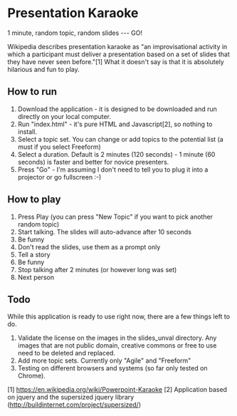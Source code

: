 # Presentation Karaoke
1 minute, random topic, random slides --- GO!

Wikipedia describes presentation karaoke as "an improvisational activity in which a participant must deliver a presentation based on a set of slides that they have never seen before."[1] What it doesn't say is that it is absolutely hilarious and fun to play.

## How to run
1. Download the application - it is designed to be downloaded and run directly on your local computer. 
2. Run "index.html" - it's pure HTML and Javascript[2], so nothing to install. 
3. Select a topic set. You can change or add topics to the potential list (a must if you select Freeform)
4. Select a duration. Default is 2 minutes (120 seconds) - 1 minute (60 seconds) is faster and better for novice presenters. 
5. Press "Go" - I'm assuming I don't need to tell you to plug it into a projector or go fullscreen :-)

## How to play
1. Press Play (you can press "New Topic" if you want to pick another random topic)
2. Start talking. The slides will auto-advance after 10 seconds
3. Be funny
4. Don't read the slides, use them as a prompt only
5. Tell a story
6. Be funny
7. Stop talking after 2 minutes (or however long was set)
8. Next person

## Todo
While this application is ready to use right now, there are a few things left to do. 
1. Validate the license on the images in the slides_unval directory. Any images that are not public domain, creative commons or free to use need to be deleted and replaced. 
2. Add more topic sets. Currently only "Agile" and "Freeform"
3. Testing on different browsers and systems (so far only tested on Chrome). 

[1] https://en.wikipedia.org/wiki/Powerpoint-Karaoke
[2] Application based on jquery and the supersized jquery library (http://buildinternet.com/project/supersized/) 
